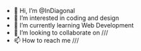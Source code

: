 - 👋 Hi, I’m @InDiagonal
- 👀 I’m interested in coding and design
- 🌱 I’m currently learning Web Development
- 💞️ I’m looking to collaborate on ///
- 📫 How to reach me ///

<!---
InDiagonal/Introduction is a ✨ special ✨ repository because its `README.md` (this file) appears on your GitHub profile.
You can click the Preview link to take a look at your changes.
--->
